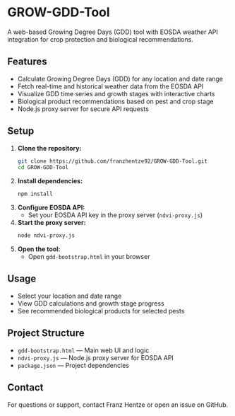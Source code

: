# GROW-GDD-Tool

A web-based Growing Degree Days (GDD) tool with EOSDA weather API integration for crop protection and biological recommendations.

## Features
- Calculate Growing Degree Days (GDD) for any location and date range
- Fetch real-time and historical weather data from the EOSDA API
- Visualize GDD time series and growth stages with interactive charts
- Biological product recommendations based on pest and crop stage
- Node.js proxy server for secure API requests

## Setup
1. **Clone the repository:**
   ```sh
   git clone https://github.com/franzhentze92/GROW-GDD-Tool.git
   cd GROW-GDD-Tool
   ```
2. **Install dependencies:**
   ```sh
   npm install
   ```
3. **Configure EOSDA API:**
   - Set your EOSDA API key in the proxy server (`ndvi-proxy.js`)
4. **Start the proxy server:**
   ```sh
   node ndvi-proxy.js
   ```
5. **Open the tool:**
   - Open `gdd-bootstrap.html` in your browser

## Usage
- Select your location and date range
- View GDD calculations and growth stage progress
- See recommended biological products for selected pests

## Project Structure
- `gdd-bootstrap.html` — Main web UI and logic
- `ndvi-proxy.js` — Node.js proxy server for EOSDA API
- `package.json` — Project dependencies

## Contact
For questions or support, contact Franz Hentze or open an issue on GitHub. 